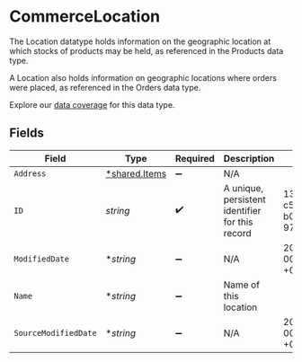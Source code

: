 # CommerceLocation

The Location datatype holds information on the geographic location at which stocks of products may be held, as referenced in the Products data type.

A Location also holds information on geographic locations where orders were placed, as referenced in the Orders data type.

Explore our [data coverage](https://knowledge.codat.io/supported-features/commerce?view=tab-by-data-type&dataType=commerce-locations) for this data type.


## Fields

| Field                                                | Type                                                 | Required                                             | Description                                          | Example                                              |
| ---------------------------------------------------- | ---------------------------------------------------- | ---------------------------------------------------- | ---------------------------------------------------- | ---------------------------------------------------- |
| `Address`                                            | [*shared.Items](../../../pkg/models/shared/items.md) | :heavy_minus_sign:                                   | N/A                                                  |                                                      |
| `ID`                                                 | *string*                                             | :heavy_check_mark:                                   | A unique, persistent identifier for this record      | 13d946f0-c5d5-42bc-b092-97ece17923ab                 |
| `ModifiedDate`                                       | **string*                                            | :heavy_minus_sign:                                   | N/A                                                  | 2022-10-23 00:00:00 +0000 UTC                        |
| `Name`                                               | **string*                                            | :heavy_minus_sign:                                   | Name of this location                                |                                                      |
| `SourceModifiedDate`                                 | **string*                                            | :heavy_minus_sign:                                   | N/A                                                  | 2022-10-23 00:00:00 +0000 UTC                        |